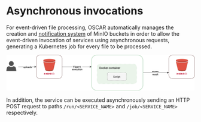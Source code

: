 # Asynchronous invocations

For event-driven file processing, OSCAR automatically manages the creation
and [notification system](https://docs.min.io/minio/baremetal/monitoring/bucket-notifications/bucket-notifications.html#minio-bucket-notifications)
of MinIO buckets in order to allow the event-driven invocation of services
using asynchronous requests, generating a Kubernetes job for every file to be
processed.


![oscar-async.png](images/oscar-async.png)

In addition, the service can be executed asynchronously sending an
HTTP POST request to paths `/run/<SERVICE_NAME>` and `/job/<SERVICE_NAME>`
respectively. 


